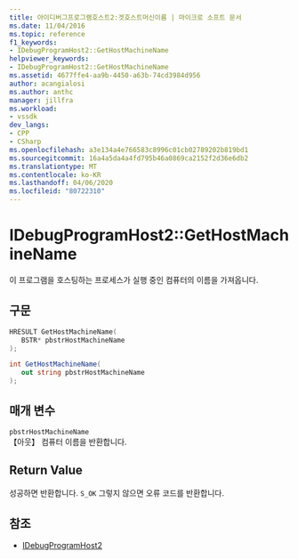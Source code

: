 ```yaml
---
title: 아이디버그프로그램호스트2:겟호스트머신이름 | 마이크로 소프트 문서
ms.date: 11/04/2016
ms.topic: reference
f1_keywords:
- IDebugProgramHost2::GetHostMachineName
helpviewer_keywords:
- IDebugProgramHost2::GetHostMachineName
ms.assetid: 4677ffe4-aa9b-4450-a63b-74cd3984d956
author: acangialosi
ms.author: anthc
manager: jillfra
ms.workload:
- vssdk
dev_langs:
- CPP
- CSharp
ms.openlocfilehash: a3e134a4e766583c8996c01cb02789202b819bd1
ms.sourcegitcommit: 16a4a5da4a4fd795b46a0869ca2152f2d36e6db2
ms.translationtype: MT
ms.contentlocale: ko-KR
ms.lasthandoff: 04/06/2020
ms.locfileid: "80722310"
---
```

# <a name="idebugprogramhost2gethostmachinename"></a>IDebugProgramHost2::GetHostMachineName
이 프로그램을 호스팅하는 프로세스가 실행 중인 컴퓨터의 이름을 가져옵니다.

## <a name="syntax"></a>구문

```cpp
HRESULT GetHostMachineName( 
   BSTR* pbstrHostMachineName
);
```

```csharp
int GetHostMachineName( 
   out string pbstrHostMachineName
);
```

## <a name="parameters"></a>매개 변수
`pbstrHostMachineName`\
【아웃】 컴퓨터 이름을 반환합니다.

## <a name="return-value"></a>Return Value
 성공하면 반환합니다. `S_OK` 그렇지 않으면 오류 코드를 반환합니다.

## <a name="see-also"></a>참조
- [IDebugProgramHost2](../../../extensibility/debugger/reference/idebugprogramhost2.md)
